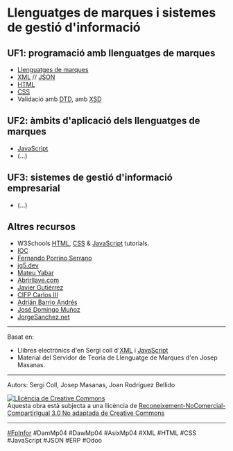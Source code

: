 # Llenguatges de marques i sistemes de gestió d'informació

## UF1: programació amb llenguatges de marques

* [Llenguatges de marques](uf1_lm.md) 
* [XML](uf1_xml.md) // [JSON](uf1_json.md)
* [HTML](uf1_html.md)
* [CSS](uf1_css.md)
* Validació amb [DTD](uf1_dtd.md), amb [XSD](uf1_xsd.md)


## UF2: àmbits d'aplicació dels llenguatges de marques

* [JavaScript](uf2_js.md)
* (...)

## UF3: sistemes de gestió d'informació empresarial
* (...)


## Altres recursos
* W3Schools [HTML](https://www.w3schools.com/html/), [CSS](https://www.w3schools.com/css/) & [JavaScript](https://www.w3schools.com/js/) tutorials.
* [IOC](https://ioc.xtec.cat/materials/FP/Recursos/fp_asx_m04_/web/fp_asx_m04_htmlindex/)
* [Fernando Porrino Serrano](https://www.youtube.com/@fernandoporrinoserrano4822/playlists)
* [jg5.dev](https://sites.google.com/xtec.cat/jgregor5/asix-m4)
* [Mateu Yabar](https://fp.mateuyabar.com/DAM-M04/index.html)
* [Abrirllave.com](https://www.abrirllave.com/lmsgi/)
* [Javier Gutiérrez](https://javiergutierrez.trade/apuntes-de-lenguajes-de-marcas-y-sistemas-de-gestion-de-informacion-daw/)
* [CIFP Carlos III](https://www.youtube.com/watch?v=HbRI2ZpesHA)
* [Adrián Barrio Andrés](https://github.com/statickidz/TemarioDAW/tree/master/LLMM)
* [José Domingo Muñoz](https://fp.josedomingo.org/lmgs/)
* [JorgeSanchez.net](http://jorgesanchez.net/lmsgi)

---
Basat en:
* Llibres electrònics d'en Sergi coll d'[XML](https://github.com/seicoll/gitbook-xml) i [JavaScript](https://github.com/seicoll/gitbook-js)
* Material del Servidor de Teoria de Llenguatge de Marques d'en Josep Masanas.

---

Autors: Sergi Coll, Josep Masanas, Joan Rodríguez Bellido

<a rel="license" href="http://creativecommons.org/licenses/by-nc-sa/3.0/"><img alt="Llicència de Creative Commons" style="border-width:0" src="https://i.creativecommons.org/l/by-nc-sa/3.0/88x31.png" /></a><br />Aquesta obra està subjecta a una llicència de <a rel="license" href="http://creativecommons.org/licenses/by-nc-sa/3.0/">Reconeixement-NoComercial-CompartirIgual 3.0 No adaptada de Creative Commons</a>

---

[#FpInfor](https://profesinformatica.github.io/FpInfor/) #DamMp04 #DawMp04 #AsixMp04 #XML #HTML #CSS #JavaScript #JSON #ERP #Odoo